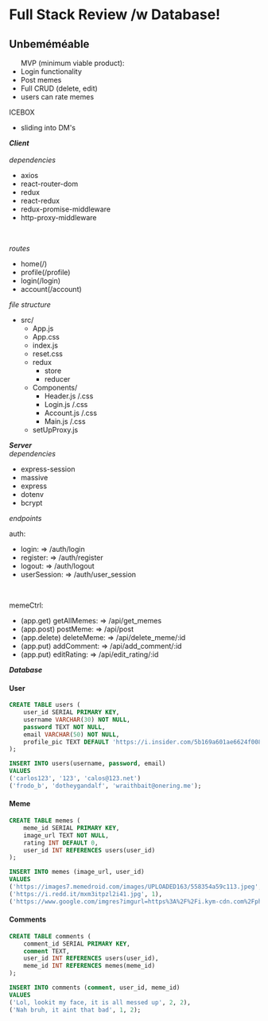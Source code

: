 # **Full Stack Review** /w Database!


## Unbeméméable

<ul>
MVP (minimum viable product): 
<li>Login functionality</li>
<li>Post memes</li>
<li>Full CRUD (delete, edit)</li>
<li>users can rate memes</li>
</ul>

ICEBOX
- sliding into DM's


***Client***
<br/><br/>
*dependencies*
- axios
- react-router-dom
- redux
- react-redux
- redux-promise-middleware
- http-proxy-middleware
<br/>

*routes*
- home(/)
- profile(/profile)
- login(/login)
- account(/account)

*file structure*
- src/
    - App.js
    - App.css
    - index.js
    - reset.css
    - redux
        - store
        - reducer 
    - Components/
        - Header.js /.css
        - Login.js /.css
        - Account.js /.css
        - Main.js /.css
    - setUpProxy.js

***Server*** 
<br/>
*dependencies*
- express-session
- massive 
- express
- dotenv
- bcrypt

*endpoints*
<br/>

auth:
- login: => /auth/login
- register: => /auth/register
- logout: => /auth/logout
- userSession: => /auth/user_session
<br/>

memeCtrl:
- (app.get) getAllMemes: => /api/get_memes
- (app.post) postMeme: => /api/post
- (app.delete) deleteMeme: => /api/delete_meme/:id
- (app.put) addComment: => /api/add_comment/:id
- (app.put) editRating: => /api/edit_rating/:id

***Database***

#### User
```sql
CREATE TABLE users (
    user_id SERIAL PRIMARY KEY,
    username VARCHAR(30) NOT NULL,
    password TEXT NOT NULL,
    email VARCHAR(50) NOT NULL,
    profile_pic TEXT DEFAULT 'https://i.insider.com/5b169a601ae6624f008b48dd?width=1100&format=jpeg&auto=webp'
);

INSERT INTO users(username, password, email)
VALUES 
('carlos123', '123', 'calos@123.net')
('frodo_b', 'dotheygandalf', 'wraithbait@onering.me');

```

#### Meme
```sql
CREATE TABLE memes (
    meme_id SERIAL PRIMARY KEY,
    image_url TEXT NOT NULL,
    rating INT DEFAULT 0,
    user_id INT REFERENCES users(user_id)
);

INSERT INTO memes (image_url, user_id)
VALUES
('https://images7.memedroid.com/images/UPLOADED163/558354a59c113.jpeg', 2),
('https://i.redd.it/mxm3itpzl2i41.jpg', 1),
('https://www.google.com/imgres?imgurl=https%3A%2F%2Fi.kym-cdn.com%2Fphotos%2Fimages%2Foriginal%2F001%2F271%2F161%2Fd9e.jpg&imgrefurl=https%3A%2F%2Fknowyourmeme.com%2Fphotos%2F1271161-star-trek&tbnid=Ipd6oUVz5dn5nM&vet=12ahUKEwilmJv12ODnAhWBGTQIHVU3BE8QMygFegUIARDlAQ..i&docid=OjLgproUG8x6TM&w=600&h=403&q=memes%20star%20strek&client=safari&ved=2ahUKEwilmJv12ODnAhWBGTQIHVU3BE8QMygFegUIARDlAQ', 1);
```

#### Comments

```sql
CREATE TABLE comments (
    comment_id SERIAL PRIMARY KEY,
    comment TEXT,
    user_id INT REFERENCES users(user_id),
    meme_id INT REFERENCES memes(meme_id)
);

INSERT INTO comments (comment, user_id, meme_id)
VALUES
('Lol, lookit my face, it is all messed up', 2, 2),
('Nah bruh, it aint that bad', 1, 2);
```